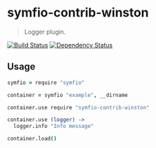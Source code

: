 # symfio-contrib-winston

> Logger plugin.

[![Build Status](http://teamcity.rithis.com/httpAuth/app/rest/builds/buildType:id:bt20,branch:master/statusIcon?guest=1)](http://teamcity.rithis.com/viewType.html?buildTypeId=bt20&guest=1)
[![Dependency Status](https://gemnasium.com/symfio/symfio-contrib-winston.png)](https://gemnasium.com/symfio/symfio-contrib-winston)

## Usage

```coffee
symfio = require "symfio"

container = symfio "example", __dirname

container.use require "symfio-contrib-winston"

container.use (logger) ->
  logger.info "Info message"

container.load()
```
